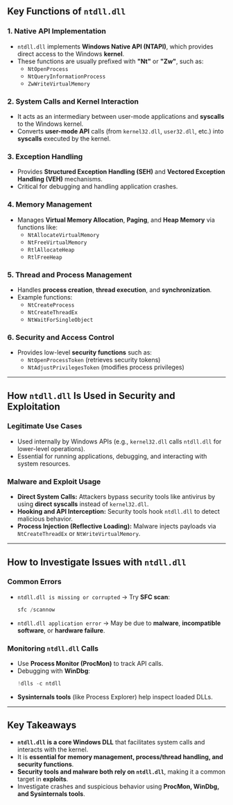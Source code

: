 ## **Key Functions of `ntdll.dll`**
### **1. Native API Implementation**
- `ntdll.dll` implements **Windows Native API (NTAPI)**, which provides direct access to the Windows **kernel**.
- These functions are usually prefixed with **"Nt"** or **"Zw"**, such as:
  - `NtOpenProcess`
  - `NtQueryInformationProcess`
  - `ZwWriteVirtualMemory`
  
### **2. System Calls and Kernel Interaction**
- It acts as an intermediary between user-mode applications and **syscalls** to the Windows kernel.
- Converts **user-mode API** calls (from `kernel32.dll`, `user32.dll`, etc.) into **syscalls** executed by the kernel.

### **3. Exception Handling**
- Provides **Structured Exception Handling (SEH)** and **Vectored Exception Handling (VEH)** mechanisms.
- Critical for debugging and handling application crashes.

### **4. Memory Management**
- Manages **Virtual Memory Allocation**, **Paging**, and **Heap Memory** via functions like:
  - `NtAllocateVirtualMemory`
  - `NtFreeVirtualMemory`
  - `RtlAllocateHeap`
  - `RtlFreeHeap`

### **5. Thread and Process Management**
- Handles **process creation**, **thread execution**, and **synchronization**.
- Example functions:
  - `NtCreateProcess`
  - `NtCreateThreadEx`
  - `NtWaitForSingleObject`

### **6. Security and Access Control**
- Provides low-level **security functions** such as:
  - `NtOpenProcessToken` (retrieves security tokens)
  - `NtAdjustPrivilegesToken` (modifies process privileges)

---

## **How `ntdll.dll` Is Used in Security and Exploitation**
### **Legitimate Use Cases**
- Used internally by Windows APIs (e.g., `kernel32.dll` calls `ntdll.dll` for lower-level operations).
- Essential for running applications, debugging, and interacting with system resources.

### **Malware and Exploit Usage**
- **Direct System Calls:** Attackers bypass security tools like antivirus by using **direct syscalls** instead of `kernel32.dll`.
- **Hooking and API Interception:** Security tools hook `ntdll.dll` to detect malicious behavior.
- **Process Injection (Reflective Loading):** Malware injects payloads via `NtCreateThreadEx` or `NtWriteVirtualMemory`.

---

## **How to Investigate Issues with `ntdll.dll`**
### **Common Errors**
- `ntdll.dll is missing or corrupted` → Try **SFC scan**:  
  ```powershell
  sfc /scannow
  ```
- `ntdll.dll application error` → May be due to **malware**, **incompatible software**, or **hardware failure**.

### **Monitoring `ntdll.dll` Calls**
- Use **Process Monitor (ProcMon)** to track API calls.
- Debugging with **WinDbg**:  
  ```powershell
  !dlls -c ntdll
  ```
- **Sysinternals tools** (like Process Explorer) help inspect loaded DLLs.

---

## **Key Takeaways**
- **`ntdll.dll` is a core Windows DLL** that facilitates system calls and interacts with the kernel.
- It is **essential for memory management, process/thread handling, and security functions**.
- **Security tools and malware both rely on `ntdll.dll`**, making it a common target in **exploits**.
- Investigate crashes and suspicious behavior using **ProcMon, WinDbg, and Sysinternals tools**.
